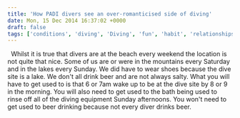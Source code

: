 ```yaml
---
title: 'How PADI divers see an over-romanticised side of diving'
date: Mon, 15 Dec 2014 16:37:02 +0000
draft: false
tags: ['conditions', 'diving', 'Diving', 'fun', 'habit', 'relationships', 'routine']
---
```


  Whilst it is true that divers are at the beach every weekend the location is not quite that nice. Some of us are or were in the mountains every Saturday and in the lakes every Sunday. We did have to wear shoes because the dive site is a lake. We don't all drink beer and are not always salty. What you will have to get used to is that 6 or 7am wake up to be at the dive site by 8 or 9 in the morning. You will also need to get used to the bath being used to rinse off all of the diving equipment Sunday afternoons. You won't need to get used to beer drinking because not every diver drinks beer.